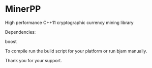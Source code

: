 MinerPP
===========

High performance C++11 cryptographic currency mining library

Dependencies:

boost

To compile run the build script for your platform or run bjam manually.

Thank you for your support.
